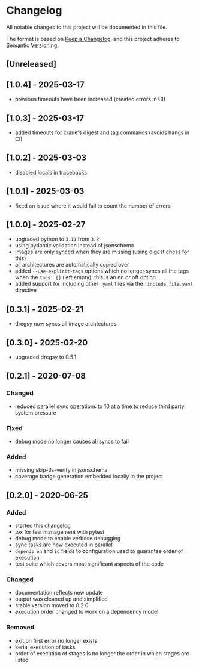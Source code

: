 # Changelog
All notable changes to this project will be documented in this file.

The format is based on [Keep a Changelog](https://keepachangelog.com/en/1.0.0/),
and this project adheres to [Semantic Versioning](https://semver.org/spec/v2.0.0.html).

## [Unreleased]

## [1.0.4] - 2025-03-17

- previous timeouts have been increased (created errors in CI)

## [1.0.3] - 2025-03-17

- added timeouts for crane's digest and tag commands (avoids hangs in CI)

## [1.0.2] - 2025-03-03

- disabled locals in tracebacks

## [1.0.1] - 2025-03-03

- fixed an issue where it would fail to count the number of errors

## [1.0.0] - 2025-02-27

- upgraded python to `3.11` from `3.8`
- using pydantic validation instead of jsonschema
- images are only synced when they are missing (using digest chess for this)
- all architectures are automatically copied over
- added `--use-explicit-tags` options which no longer syncs all the tags when the `tags: []` (left empty), this is an on or off option
- added support for including other `.yaml` files via the `!include file.yaml` directive


## [0.3.1] - 2025-02-21

- dregsy now syncs all image archtectures

## [0.3.0] - 2025-02-20

- upgraded dregsy to 0.5.1

## [0.2.1] - 2020-07-08
### Changed
- reduced parallel sync operations to 10 at a time to reduce third party system pressure

### Fixed
- debug mode no longer causes all syncs to fail

### Added
- missing skip-tls-verify in jsonschema
- coverage badge generation embedded locally in the project

## [0.2.0] - 2020-06-25
### Added
- started this changelog
- tox for test management with pytest
- debug mode to enable verbose debugging
- sync tasks are now executed in parallel
- `depends_on` and `id` fields to configuration used to guarantee order of execution
- test suite which covers most significant aspects of the code

### Changed
- documentation reflects new update
- output was cleaned up and simplified
- stable version moved to 0.2.0
- execution order changed to work on a dependency model

### Removed
- exit on first error no longer exists
- serial execution of tasks
- order of execution of stages is no longer the order in which stages are listed